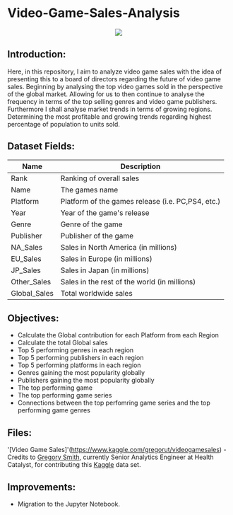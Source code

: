 # Video-Game-Sales-Analysis

<p align="center">
  <img src="https://media.giphy.com/media/QOcbKpFWoHOSsfRH6K/giphy.gif" />
</p>

## Introduction:
Here, in this repository, I aim to analyze video game sales with the idea of presenting this to a board of directors regarding the future of video game sales. Beginning by analysing the top video games sold in the perspective of the global market. Allowing for us to then continue to analyse the frequency in terms of the top selling genres and video game publishers. Furthermore I shall analyse market trends in terms of growing regions. Determining the most profitable and growing trends regarding highest percentage of population to units sold.

## Dataset Fields:

|Name|Description|
|---|---|
|Rank|Ranking of overall sales|
|Name|The games name|
|Platform|Platform of the games release (i.e. PC,PS4, etc.)|
|Year|Year of the game's release|
|Genre|Genre of the game|
|Publisher|Publisher of the game|
|NA_Sales|Sales in North America (in millions)|
|EU_Sales|Sales in Europe (in millions)|
|JP_Sales|Sales in Japan (in millions)|
|Other_Sales|Sales in the rest of the world (in millions)|
|Global_Sales|Total worldwide sales|

## Objectives:
- Calculate the Global contribution for each Platform from each Region
- Calculate the total Global sales
- Top 5 performing genres in each region
- Top 5 performing publishers in each region
- Top 5 performing platforms in each region
- Genres gaining the most popularity globally
- Publishers gaining the most popularity globally
- The top performing game
- The top performing game series
- Connections between the top perfomring game series and the top performing game genres

## Files:
'[Video Game Sales]'(https://www.kaggle.com/gregorut/videogamesales) - Credits to [Gregory Smith](https://www.linkedin.com/in/greg-smith-ab567712/), currently Senior Analytics Engineer at Health Catalyst, for contributing this [Kaggle](https://www.kaggle.com/) data set. 

## Improvements:
- Migration to the Jupyter Notebook.
